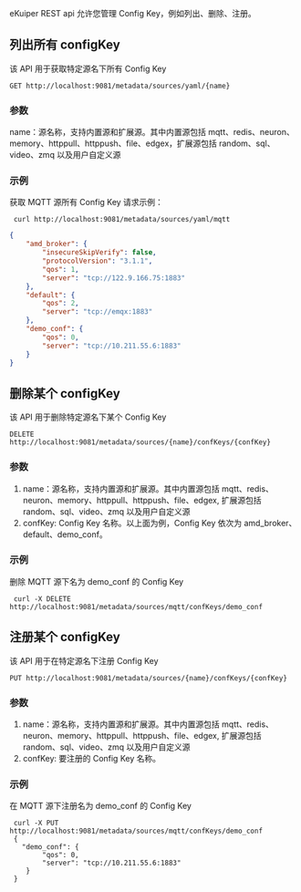 eKuiper REST api 允许您管理 Config Key，例如列出、删除、注册。

## 列出所有 configKey

该 API 用于获取特定源名下所有 Config Key

```shell
GET http://localhost:9081/metadata/sources/yaml/{name}
```

### 参数

 name：源名称，支持内置源和扩展源。其中内置源包括 mqtt、redis、neuron、memory、httppull、httppush、file、edgex，扩展源包括 random、sql、video、zmq 以及用户自定义源

### 示例

获取 MQTT 源所有 Config Key 请求示例：

```shell
 curl http://localhost:9081/metadata/sources/yaml/mqtt
```

```json
{
    "amd_broker": {
        "insecureSkipVerify": false,
        "protocolVersion": "3.1.1",
        "qos": 1,
        "server": "tcp://122.9.166.75:1883"
    },
    "default": {
        "qos": 2,
        "server": "tcp://emqx:1883"
    },
    "demo_conf": {
        "qos": 0,
        "server": "tcp://10.211.55.6:1883"
    }
}
```

## 删除某个 configKey

该 API 用于删除特定源名下某个 Config Key

```shell
DELETE http://localhost:9081/metadata/sources/{name}/confKeys/{confKey}
```

### 参数

1. name：源名称，支持内置源和扩展源。其中内置源包括 mqtt、redis、neuron、memory、httppull、httppush、file、edgex,
扩展源包括 random、sql、video、zmq 以及用户自定义源
2. confKey: Config Key 名称。以上面为例，Config Key 依次为 amd_broker、default、demo_conf。

### 示例

删除 MQTT 源下名为 demo_conf 的 Config Key

```shell
 curl -X DELETE http://localhost:9081/metadata/sources/mqtt/confKeys/demo_conf
```

## 注册某个 configKey

该 API 用于在特定源名下注册 Config Key

```shell
PUT http://localhost:9081/metadata/sources/{name}/confKeys/{confKey}
```

### 参数

1. name：源名称，支持内置源和扩展源。其中内置源包括 mqtt、redis、neuron、memory、httppull、httppush、file、edgex,
   扩展源包括 random、sql、video、zmq 以及用户自定义源
2. confKey: 要注册的 Config Key 名称。

### 示例

在 MQTT 源下注册名为 demo_conf 的 Config Key

```shell
 curl -X PUT http://localhost:9081/metadata/sources/mqtt/confKeys/demo_conf
 {
   "demo_conf": {
        "qos": 0,
        "server": "tcp://10.211.55.6:1883"
    }
 }
```
